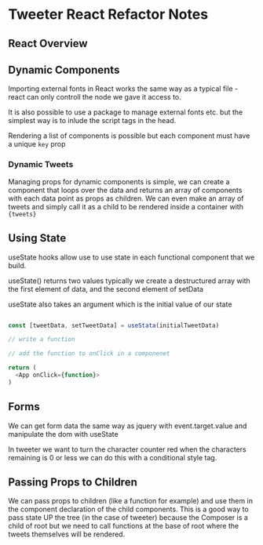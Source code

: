 # Tweeter React Refactor Notes

## React Overview

##

## Dynamic Components

Importing external fonts in React works the same way as a typical file - react can only controll the node we gave it access to.

It is also possible to use a package to manage external fonts etc. but the simplest way is to inlude the script tags in the head.

Rendering a list of components is possible but each component must have a unique `key` prop

### Dynamic Tweets

Managing props for dynamic components is simple, we can create a component that loops over the data and returns an array of components with each data point as props as children. We can even make an array of tweets and simply call it as a child to be rendered inside a container with `{tweets}` 

## Using State

useState hooks allow use to use state in each functional component that we build.

useState() returns two values typically we create a destructured array with the first element of data, and the second element of setData

useState also takes an argument which is the initial value of our state
```javascript

const [tweetData, setTweetData] = useStata(initialTweetData)

// write a function 

// add the function to onClick in a componenet

return (
  <App onClick={function}>
)
 ```

 ## Forms

 We can get form data the same way as jquery with event.target.value and manipulate the dom with useState

 In tweeter we want to turn the character counter red when the characters remaining is 0 or less we can do this with a conditional style tag.

 ## Passing Props to Children

 We can pass props to children (like a function for example) and use them in the component declaration of the child components. This is a good way to pass state UP the tree (in the case of tweeter) because the Composer is a child of root but we need to call functions at the base of root where the tweets themselves will be rendered. 

